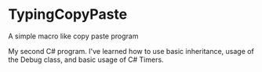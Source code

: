# TypingCopyPaste
A simple macro like copy paste program

My second C# program. I've learned how to use basic inheritance, usage of the Debug class, and basic usage of C# Timers.
